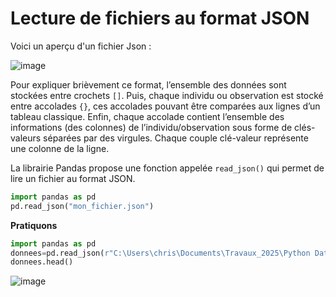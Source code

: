 # Lecture de fichiers au format JSON

Voici un aperçu d'un fichier Json :

![image](https://github.com/user-attachments/assets/10248d49-8dbf-4074-959f-d14804769a36)

Pour expliquer brièvement ce format, l’ensemble des données sont stockées entre crochets ```[]```. Puis, chaque individu ou observation est stocké entre accolades ```{}```, ces accolades pouvant être comparées aux lignes d’un tableau classique. Enfin, chaque accolade contient l’ensemble des informations (des colonnes) de l’individu/observation sous forme de clés-valeurs séparées par des virgules. Chaque couple clé-valeur représente une colonne de la ligne.

La librairie Pandas propose une fonction appelée ```read_json()``` qui permet de lire un fichier au format JSON.

```python
import pandas as pd 
pd.read_json("mon_fichier.json") 
```

__Pratiquons__
```python
import pandas as pd
donnees=pd.read_json(r"C:\Users\chris\Documents\Travaux_2025\Python Data Science\employees.json")
donnees.head()
```
![image](https://github.com/user-attachments/assets/c1955259-ca41-42b8-b9b6-66ad56dc556d)

